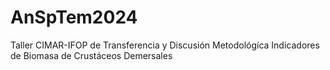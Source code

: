 # AnSpTem2024
Taller CIMAR-IFOP de Transferencia y Discusión Metodológíca Indicadores de Biomasa de Crustáceos Demersales
